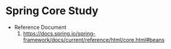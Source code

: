 # Spring Core Study

- Reference Document
    1. https://docs.spring.io/spring-framework/docs/current/reference/html/core.html#beans
    